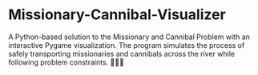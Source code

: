 # Missionary-Cannibal-Visualizer
A Python-based solution to the Missionary and Cannibal Problem with an interactive Pygame visualization. The program simulates the process of safely transporting missionaries and cannibals across the river while following problem constraints. 🚣‍♂️💡
